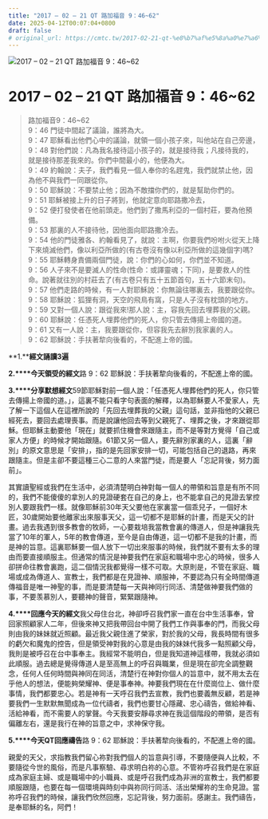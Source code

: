 ```yaml
---
title: "2017 – 02 – 21 QT 路加福音 9：46~62"
date: 2025-04-12T00:07:04+0800
draft: false
# original_url: https://cmtc.tw/2017-02-21-qt-%e8%b7%af%e5%8a%a0%e7%a6%8f%e9%9f%b3-9%ef%bc%9a4662
---
```


![2017 – 02 – 21 QT 路加福音 9：46\~62](/images/qt.jpg   "2017 – 02 – 21 QT 路加福音 9：46\~62")

# 2017 – 02 – 21 QT 路加福音 9：46\~62

> 路加福音9：46\~62  
> 9：46 門徒中間起了議論，誰將為大。  
> 9：47 耶穌看出他們心中的議論，就領一個小孩子來，叫他站在自己旁邊，  
> 9：48 對他們說：凡為我名接待這小孩子的，就是接待我；凡接待我的，就是接待那差我來的。你們中間最小的，他便為大。  
> 9：49 約翰說：夫子，我們看見一個人奉你的名趕鬼，我們就禁止他，因為他不與我們一同跟從你。  
> 9：50 耶穌說：不要禁止他；因為不敵擋你們的，就是幫助你們的。  
> 9：51 耶穌被接上升的日子將到，他就定意向耶路撒冷去，  
> 9：52 便打發使者在他前頭走。他們到了撒馬利亞的一個村莊，要為他預備。  
> 9：53 那裏的人不接待他，因他面向耶路撒冷去。  
> 9：54 他的門徒雅各、約翰看見了，就說：主啊，你要我們吩咐火從天上降下來燒滅他們，像以利亞所做的(有古卷沒有像以利亞所做的這幾個字)嗎?  
> 9：55 耶穌轉身責備兩個門徒，說：你們的心如何，你們並不知道。  
> 9：56 人子來不是要滅人的性命(性命：或譯靈魂；下同)，是要救人的性命。說著就往別的村莊去了(有古卷只有五十五節首句，五十六節末句)。  
> 9：57 他們走路的時候，有一人對耶穌說：你無論往哪裏去，我要跟從你。  
> 9：58 耶穌說：狐狸有洞，天空的飛鳥有窩，只是人子沒有枕頭的地方。  
> 9：59 又對一個人說：跟從我來!那人說：主，容我先回去埋葬我的父親。  
> 9：60 耶穌說：任憑死人埋葬他們的死人，你只管去傳揚上帝國的道。  
> 9：61 又有一人說：主，我要跟從你，但容我先去辭別我家裏的人。  
> 9：62 耶穌說：手扶著犂向後看的，不配進上帝的國。

**1.****經文誦讀3遍**

**2.****今天領受的經文**路 9：62 耶穌說：手扶著犂向後看的，不配進上帝的國。

**3.****分享默想經文**59節耶穌對前一個人說：「任憑死人埋葬他們的死人，你只管去傳揚上帝國的道。」，這裏不能只看字句表面的解釋，以為耶穌要人不愛家人，先了解一下這個人在這裡所說的「先回去埋葬我的父親」這句話，並非指他的父親已經死去，要回去處理喪事。而是說讓他回去等到父親死了、埋葬之後，才來跟從耶穌。但耶穌主動要他「現在」就要抓住機會來跟隨主，而不是等對方覺得「自己或家人方便」的時候才開始跟隨。61節又另一個人，要先辭別家裏的人，這裏「辭別」的原文意思是「安排」，指的是先回家安排一切，可能包括自己的退路，再來跟隨主。但是主卻不要這種三心二意的人來當門徒，而是要人「忘記背後，努力面前」。

其實讀聖經或我們在生活中，必須清楚明白神對每一個人的帶領和旨意是有所不同的，我們不能傻傻的拿別人的見證硬套在自己的身上，也不能拿自己的見證去掌控別人要跟我們一樣。就像耶穌前30年天父要他在家裏當一個乖兒子，一個好木匠，30歲開始要他離家出來服事天父，這一切都不是耶穌的計畫，而是天父的計畫。過去我遇到很多教會的牧師，一心要栽培我當教會裏的傳道人，但是神讓我先當了10年的軍人，5年的教會傳道，至今是自由傳道，這一切都不是我的計畫，而是神的旨意。這裏耶穌要一個人放下一切出來服事的時候，我們就不要有太多的理由而要直接順服主。但通常的情況是神要我們在家庭和職場中忠心的時候，很多人卻拼命往教會裏跑，這二個情況我都覺得一樣不可取。大原則是，不管在家庭、職場或成為傳道人、宣教士，我們都是在見證神、順服神，不要認為只有全時間傳道傳福音是唯一神聖的事，而是要清楚每一天與神同行同活、清楚做神要我們做的事，不要羡慕別人，要聽神的聲音，緊緊跟隨神。

**4.****回應今天的經文**我父母住台北，神卻呼召我們家一直在台中生活事奉，曾回家照顧家人二年，但後來神又把我帶回台中開了我們工作與事奉的門，而我父母則由我的妹妹就近照顧。最近我父親住進了榮家，對於我的父母，我長時間有很多的虧欠和魔鬼的控告，但是領受神對我的心意是由我的妹妹代我多一點照顧父母，我則是被呼召在台中事奉主。我經常不能明白，但是我知道神這樣帶，我就必須如此順服。過去總是覺得傳道人是至高無上的呼召與職業，但是現在卻完全調整觀念，任何人任何時間與神同在同活，清楚行在神對你個人的旨意中，就不用太去在乎他人的想法，便能夠榮耀神、便是事奉神。神要我們現在在什麼崗位上、做什麼事情，我們都要忠心。若是神有一天呼召我們去宣教，我們也要義無反顧，若是神要我們一生默默無聞成為一位代禱者，我們也要甘心隱藏、忠心禱告，做給神看、活給神看，而不需要人的掌聲。今天我要安靜尋求神在我這個階段的帶領，是否有偏離左右，還是我行在神的旨意之中，求神保守我。

**5.****今天QT回應禱告**路 9：62 耶穌說：手扶著犂向後看的，不配進上帝的國。

親愛的天父，求指教我們留心祢對我們個人的旨意與引導，不要隨便與人比較，不要隨從今世的風俗，而是凡事察驗、尋求明白祢的心意。不管祢呼召我們是在家庭成為家庭主婦、或是職場中的小職員、或是呼召我們成為非洲的宣教士，我們都要順服跟隨，也要在每一個環境與時刻中與祢同行同活、活出榮耀祢的生命見證。當祢呼召我們的時候，讓我們欣然回應，忘記背後，努力面前。感謝主。我們禱告，是奉耶穌的名，阿們！